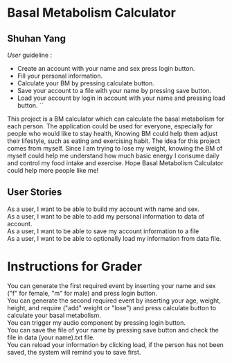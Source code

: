 # Basal Metabolism Calculator


## Shuhan Yang

*User* guideline :
- Create an account with your name and sex press login button.
- Fill your personal information. 
- Calculate your BM by pressing calculate button. 
- Save your account to a file with your name by pressing save button.
- Load your account by login in account with your name and pressing load button. ``


This project is a BM calculator which can calculate the basal metabolism for each person. The application could be used 
for everyone, especially for people who would like to stay health, Knowing BM could help them adjust their lifestyle, 
such as eating and exercising habit. The idea for this project comes from myself. Since I am trying to lose my weight, 
knowing the BM of myself could help me understand how much basic energy I consume daily and control my food intake and 
exercise. Hope Basal Metabolism Calculator could help more people like me!

## User Stories

As a user, I want to be able to build my account with name and sex.  
As a user, I want to be able to add my personal information to data of account.   
As a user, I want to be able to save my account information to a file  
As a user, I want to be able to optionally load  my information from data file.  

# Instructions for Grader

You can generate the first required event by inserting your name and sex ("f" for female, "m" for male) and press login button.  
You can generate the second required event by inserting your age, weight, height, and require ("add" weight or "lose") and 
press calculate button to calculate your basal metabolism.  
You can trigger my audio component by pressing login button.  
You can save the file of your name by pressing save button and check the file in data (your name).txt file.  
You can reload your information by clicking load, if the person has not been saved, the system will remind you to save first.
